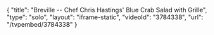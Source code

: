 {
    "title": "Breville -- Chef Chris Hastings' Blue Crab Salad with Grille",
    "type": "solo",
    "layout": "iframe-static",
    "videoId": "3784338",
    "url": "\/tvpembed\/3784338"
}